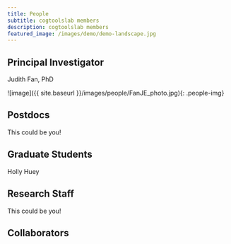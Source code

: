```yaml
---
title: People
subtitle: cogtoolslab members
description: cogtoolslab members
featured_image: /images/demo/demo-landscape.jpg
---
```


## Principal Investigator

Judith Fan, PhD

![image]({{ site.baseurl }}/images/people/FanJE_photo.jpg){: .people-img}

## Postdocs

This could be you!

## Graduate Students

Holly Huey

## Research Staff

This could be you!

## Collaborators
